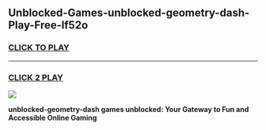 
## Unblocked-Games-unblocked-geometry-dash-Play-Free-lf52o
<h3>
<a href="https://premium76.site?title=unblocked-geometry-dash&ref=12A">CLICK TO PLAY</a></h3>
<hr>

<h3>
<a href="https://premium76.site?title=unblocked-geometry-dash&ref=12A">CLICK 2 PLAY</a>
  
</h3>

<a href="https://premium76.site?title=unblocked-geometry-dash&ref=12A"><img src="https://clearcache.store/games.png"></a>


**unblocked-geometry-dash games unblocked: Your Gateway to Fun and Accessible Online Gaming**
